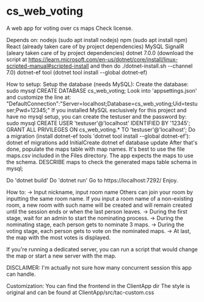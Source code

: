 # cs_web_voting
A web app for voting over cs maps
Check license.

Depends on:
nodejs (sudo apt install nodejs)
npm (sudo apt install npm)
React (already taken care of by project dependencies)
MySQL
SignalR (aleary taken care of by project dependencies)
dotnet 7.0.0 (download the script at https://learn.microsoft.com/en-us/dotnet/core/install/linux-scripted-manual#scripted-install and then do ./dotnet-install.sh --channel 7.0)
dotnet-ef tool (dotnet tool install --global dotnet-ef)

How to setup:
Setup the database (needs MySQL):
    Create the database:
    sudo mysql
    CREATE DATABASE cs_web_voting;
    Look into 'appsettings.json' and customize the line at:
    "DefaultConnection":"Server=localhost;Database=cs_web_voting;Uid=testuser;Pwd=12345;"
    If you installed MySQL exclusively for this project and have no mysql setup, you can create the testuser and the password by:
        sudo mysql
        CREATE USER 'testuser'@'localhost' IDENTIFIED BY '12345';
        GRANT ALL PRIVILEGES ON cs_web_voting.* TO 'testuser'@'localhost';
    Do a migration (install dotnet-ef tools 'dotnet tool install --global dotnet-ef'):
        dotnet ef migrations add InitialCreate
        dotnet ef database update
    After that's done, populate the maps table with map names. It's best to use the file maps.csv included in the Files directory. The app expects the maps to use the schema. DESCRIBE maps to check the generated maps table schema in mysql;

Do 'dotnet build'
Do 'dotnet run'
Go to https://localhost:7292/
Enjoy.

How to:
-> Input nickname, input room name
    Others can join your room by inputting the same room name. If you input a room name of a non-existing room, a new room with such name will be created and will remain created until the session ends or when the last person leaves.
-> During the first stage, wait for an admin to start the nominating process.
-> During the nominating stage, each person gets to nominate 3 maps. 
-> During the voting stage, each person gets to vote on the nominated maps.
-> At last, the map with the most votes is displayed.

If you're running a dedicated server, you can run a script that would change the map or start a new server with the map.

DISCLAIMER: I'm actually not sure how many concurrent session this app can handle.

Customization:
You can find the frontend in the ClientApp dir
The style is original and can be found at ClientApp/src/tac-custom.css
